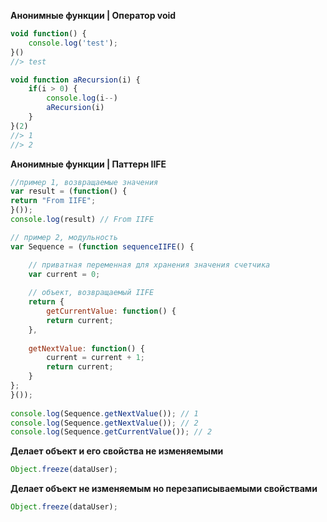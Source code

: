 


**Анонимные функции | Оператор void**
```js
void function() {
	console.log('test');
}()
//> test
```
```js
void function aRecursion(i) {
	if(i > 0) {
		console.log(i--)
		aRecursion(i)
	}
}(2)
//> 1
//> 2
```

**Анонимные функции | Паттерн IIFE**
```js
//пример 1, возвращаемые значения
var result = (function() {  
return "From IIFE";  
}());    
console.log(result) // From IIFE
```
```js
// пример 2, модульность
var Sequence = (function sequenceIIFE() {  

	// приватная переменная для хранения значения счетчика  
	var current = 0;  
	  
	// объект, возвращаемый IIFE  
	return {  
		getCurrentValue: function() {  
		return current;  
	},  
	  
	getNextValue: function() {  
		current = current + 1;  
		return current;  
	}  
};  
}());  
  
console.log(Sequence.getNextValue()); // 1  
console.log(Sequence.getNextValue()); // 2  
console.log(Sequence.getCurrentValue()); // 2
```

**Делает объект и его свойства не изменяемыми**
```js
Object.freeze(dataUser);
```

**Делает объект  не изменяемым но перезаписываемыми свойствами**
```js
Object.freeze(dataUser);
```


<!--stackedit_data:
eyJoaXN0b3J5IjpbODgxNTk0OTYzLC0xMTEyNDU4NzEsNzI4Mz
I3MTE1LC0xNjMyNTcyODE3XX0=
-->